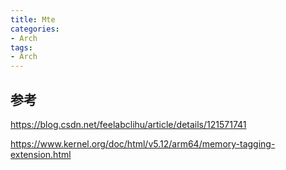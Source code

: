 ```yaml
---
title: Mte
categories: 
- Arch
tags:
- Arch
---
```


## 参考
https://blog.csdn.net/feelabclihu/article/details/121571741

https://www.kernel.org/doc/html/v5.12/arm64/memory-tagging-extension.html
